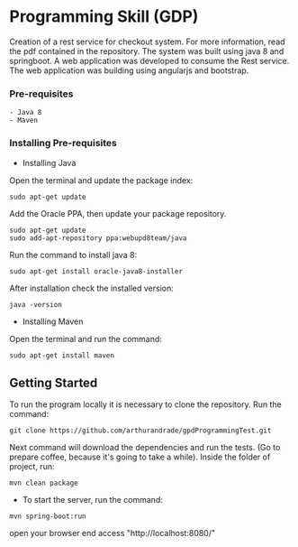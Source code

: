 # Programming Skill (GDP)

Creation of a rest service for checkout system. For more information, read the pdf contained in the repository.
The system was built using java 8 and springboot. A web application was developed to consume the Rest service. The web application was building using angularjs and bootstrap.

### Pre-requisites

```
- Java 8
- Maven
```

### Installing Pre-requisites

- Installing Java

Open the terminal and update the package index:

```
sudo apt-get update
```

Add the Oracle PPA, then update your package repository.

```
sudo apt-get update
sudo add-apt-repository ppa:webupd8team/java
```

Run the command to install java 8:

```
sudo apt-get install oracle-java8-installer
```

After installation check the installed version:

```
java -version
```

- Installing Maven

Open the terminal and run the command:

```
sudo apt-get install maven
```

## Getting Started

To run the program locally it is necessary to clone the repository. Run the command:

```
git clone https://github.com/arthurandrade/gpdProgrammingTest.git
```

Next command will download the dependencies and run the tests. (Go to prepare coffee, because it's going to take a while). Inside the folder of project, run:

```
mvn clean package
```
- To start the server, run the command:

```
mvn spring-boot:run
```

open your browser end access "http://localhost:8080/"







